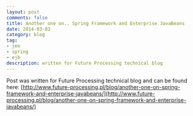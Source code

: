 ```yaml
---
layout: post
comments: false
title: Another one on.. Spring Framework and Enterprise JavaBeans
date: 2014-03-03
category: blog
tag:
- jee
- spring
- ejb
description: written for Future Processing technical blog
---
```


Post was written for Future Processing technical blog and can be found here: [http://www.future-processing.pl/blog/another-one-on-spring-framework-and-enterprise-javabeans/](http://www.future-processing.pl/blog/another-one-on-spring-framework-and-enterprise-javabeans/)
